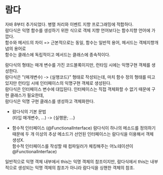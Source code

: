 # 람다

자바 8부터 추가되었다. 병렬 처리와 이벤트 지향 프로그래밍에 적합하다.   
람다식은 익명 함수를 생성하기 위한 식으로 객체 지향 언어보다는 함수지향 언어에 가깝다.   
함수와 메서드의 차이 => 근본적으로는 동일, 함수는 일반적 용어, 메서드는 객체지향개념의 용어로   
함수는 클래스에 독립적이고 메서드는 클래스에 종속적이다.   

람다식의 형태는 매개 변수를 가진 코드블록이지만, 런타임 시에는 익명구현 객체를 생성한다.   
람다식은 "(매개변수) -> {실행코드}" 형태로 작성되는데, 마치 함수 정의 형태를 띠고 있지만 런타임 시에 인터페이스의 익명구현 객체로 생성된다.   
람다식은 인터페이스 변수에 대입된다. 인터페이스는 직접 객체화할 수 없기 때문에 구현 클래스가 필요한데,   
람다식은 익명 구현 클래스를 생성하고 객체화한다.  

* 람다식의 기본 문법   
(타입 매개변수, ...) -> {실행문; ...}   

* 함수적 인터페이스 (@FunctionalInterface)
람다식이 하나의 메소드를 정의하기 때문에 두 개 이상의 추상 메소드가 선언된 인터페이스는 람다식을 이용해서 객체 생성X.   
함수적 인터페이스를 작성할 때 컴파일러가 체킹해주는 어노테이션이 @FunctionalInterface)   

일반적으로 익명 객체 내부에서 this는 익명 객체의 참조이지만, 람다식에서 this는 내부적으로 생성되는 익명 객체의 참조가 아니라 람다식을 싱핸한 객체의 참조.   



